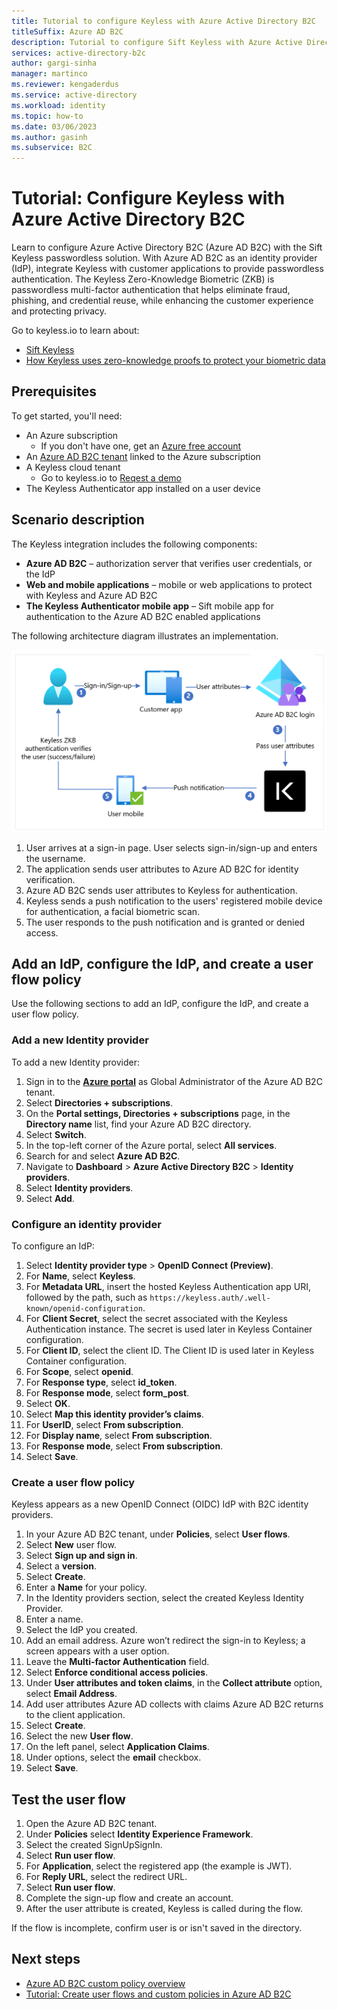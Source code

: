 ```yaml
---
title: Tutorial to configure Keyless with Azure Active Directory B2C
titleSuffix: Azure AD B2C
description: Tutorial to configure Sift Keyless with Azure Active Directory B2C for passwordless authentication 
services: active-directory-b2c
author: gargi-sinha
manager: martinco
ms.reviewer: kengaderdus
ms.service: active-directory
ms.workload: identity
ms.topic: how-to
ms.date: 03/06/2023
ms.author: gasinh
ms.subservice: B2C
---
```


# Tutorial: Configure Keyless with Azure Active Directory B2C

Learn to configure Azure Active Directory B2C (Azure AD B2C) with the Sift Keyless passwordless solution. With Azure AD B2C as an identity provider (IdP), integrate Keyless with customer applications to provide passwordless authentication. The Keyless Zero-Knowledge Biometric (ZKB) is passwordless multi-factor authentication that helps eliminate fraud, phishing, and credential reuse, while enhancing the customer experience and protecting privacy.

Go to keyless.io to learn about: 

* [Sift Keyless](https://keyless.io/)
* [How Keyless uses zero-knowledge proofs to protect your biometric data](https://keyless.io/blog/post/how-keyless-uses-zero-knowledge-proofs-to-protect-your-biometric-data)

## Prerequisites

To get started, you'll need:

* An Azure subscription 
  * If you don't have one, get an [Azure free account](https://azure.microsoft.com/free/)
* An [Azure AD B2C tenant](./tutorial-create-tenant.md) linked to the Azure subscription
* A Keyless cloud tenant
  * Go to keyless.io to [Reqest a demo](https://keyless.io/go)
* The Keyless Authenticator app installed on a user device

## Scenario description

The Keyless integration includes the following components:

* **Azure AD B2C** – authorization server that verifies user credentials, or the IdP
* **Web and mobile applications** – mobile or web applications to protect with Keyless and Azure AD B2C
* **The Keyless Authenticator mobile app** – Sift mobile app for authentication to the Azure AD B2C enabled applications

The following architecture diagram illustrates an implementation.

   ![Image shows Keyless architecture diagram](./media/partner-keyless/keyless-architecture-diagram.png)

1. User arrives at a sign-in page. User selects sign-in/sign-up and enters the username.
2. The application sends user attributes to Azure AD B2C for identity verification.
3. Azure AD B2C sends user attributes to Keyless for authentication.
4. Keyless sends a push notification to the users' registered mobile device for authentication, a facial biometric scan.
5. The user responds to the push notification and is granted or denied access.

## Add an IdP, configure the IdP, and create a user flow policy

Use the following sections to add an IdP, configure the IdP, and create a user flow policy.

### Add a new Identity provider

To add a new Identity provider:

1. Sign in to the **[Azure portal](https://portal.azure.com/#home)** as Global Administrator of the Azure AD B2C tenant. 
2. Select **Directories + subscriptions**.
3. On the **Portal settings, Directories + subscriptions** page, in the **Directory name** list, find your Azure AD B2C directory.
4. Select **Switch**.
5. In the top-left corner of the Azure portal, select **All services**.
6. Search for and select **Azure AD B2C**.
7. Navigate to **Dashboard** > **Azure Active Directory B2C** > **Identity providers**.
8. Select **Identity providers**.
9. Select **Add**.

### Configure an identity provider

To configure an IdP:

1. Select **Identity provider type** > **OpenID Connect (Preview)**.
2. For **Name**, select **Keyless**.
3. For **Metadata URL**, insert the hosted Keyless Authentication app URI, followed by the path, such as `https://keyless.auth/.well-known/openid-configuration`.
4. For **Client Secret**, select the secret associated with the Keyless Authentication instance. The secret is used later in Keyless Container configuration.
5. For **Client ID**, select the client ID. The Client ID is used later in Keyless Container configuration.
6. For **Scope**, select **openid**.
7. For **Response type**, select **id_token**.
8. For **Response mode**, select **form_post**.
9. Select **OK**.
10. Select **Map this identity provider’s claims**.
11. For **UserID**, select **From subscription**.
12. For **Display name**, select **From subscription**.
13. For **Response mode**, select **From subscription**.
14. Select **Save**.

### Create a user flow policy

Keyless appears as a new OpenID Connect (OIDC) IdP with B2C identity providers.

1. In your Azure AD B2C tenant, under **Policies**, select **User flows**.
2. Select **New** user flow.
3. Select **Sign up and sign in**.
4. Select a **version**.
5. Select **Create**.
6. Enter a **Name** for your policy.
7. In the Identity providers section, select the created Keyless Identity Provider.
8. Enter a name.
9. Select the IdP you created.
10. Add an email address. Azure won’t redirect the sign-in to Keyless; a screen appears with a user option.
11. Leave the **Multi-factor Authentication** field.
12. Select **Enforce conditional access policies**.
13. Under **User attributes and token claims**, in the **Collect attribute** option, select **Email Address**. 
14. Add user attributes Azure AD collects with claims Azure AD B2C returns to the client application.
15. Select **Create**.
16. Select the new **User flow**.
17. On the left panel, select **Application Claims**. 
18. Under options, select the **email** checkbox.
19. Select **Save**.

## Test the user flow

1. Open the Azure AD B2C tenant.
2. Under **Policies** select **Identity Experience Framework**.
3. Select the created SignUpSignIn.
4. Select **Run user flow**.
5. For **Application**, select the registered app (the example is JWT).
6. For **Reply URL**, select the redirect URL.
7. Select **Run user flow**.
8. Complete the sign-up flow and create an account.
9. After the user attribute is created, Keyless is called during the flow. 

If the flow is incomplete, confirm user is or isn't saved in the directory.

## Next steps

* [Azure AD B2C custom policy overview](./custom-policy-overview.md)
* [Tutorial: Create user flows and custom policies in Azure AD B2C](tutorial-create-user-flows.md?pivots=b2c-custom-policy)
